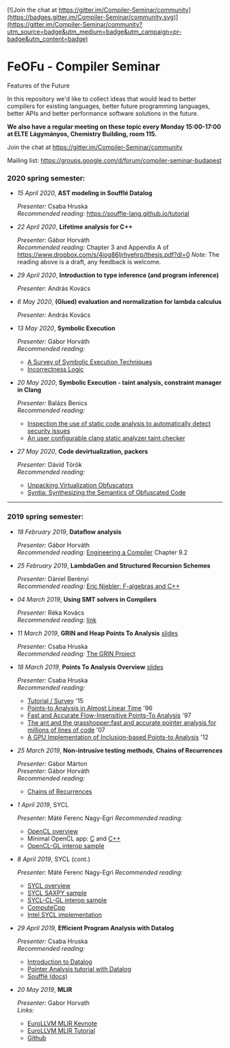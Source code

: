 [![Join the chat at https://gitter.im/Compiler-Seminar/community](https://badges.gitter.im/Compiler-Seminar/community.svg)](https://gitter.im/Compiler-Seminar/community?utm_source=badge&utm_medium=badge&utm_campaign=pr-badge&utm_content=badge)

# FeOFu - Compiler Seminar
Features of the Future

In this repository we'd like to collect ideas that would lead to better compilers for existing languages, better future programming languages, better APIs and better performance software solutions in the future.

**We also have a regular meeting on these topic every Monday 15:00-17:00 at ELTE Lágymányos, Chemistry Building, room 115.**

Join the chat at https://gitter.im/Compiler-Seminar/community

Mailing list: https://groups.google.com/d/forum/compiler-seminar-budapest


### 2020 spring semester:

- *15 April 2020*, **AST modeling in Soufflé Datalog**

  *Presenter:* Csaba Hruska  
  *Recommended reading:* https://souffle-lang.github.io/tutorial

- *22 April 2020*, **Lifetime analysis for C++**

  *Presenter:* Gábor Horváth  
  *Recommended reading:* Chapter 3 and Appendix A of https://www.dropbox.com/s/4iog86ljrhyehrp/thesis.pdf?dl=0 
  *Note:* The reading above is a draft, any feedback is welcome.
  
- *29 April 2020*, **Introduction to type inference (and program inference)**

  *Presenter:* András Kovács
  
- *6 May 2020*, **(Glued) evaluation and normalization for lambda calculus**

  *Presenter:* András Kovács
  
- *13 May 2020*, **Symbolic Execution**

  *Presenter:* Gábor Horváth  
  *Recommended reading:*
   - [A Survey of Symbolic Execution Techniques](https://arxiv.org/pdf/1610.00502.pdf)
   - [Incorrectness Logic](https://research.fb.com/publications/incorrectness-logic/)

- *20 May 2020*, **Symbolic Execution - taint analysis, constraint manager in Clang**

  *Presenter:* Balázs Benics  
  *Recommended reading:*
  - [Inspection the use of static code analysis to automatically detect security issues](https://edit.elte.hu/xmlui/bitstream/handle/10831/46472/szakdolgozat.pdf)
  - [An user configurable clang static analyzer taint checker](https://www.researchgate.net/publication/312938554_An_user_configurable_clang_static_analyzer_taint_checker)

- *27 May 2020*, **Code devirtualization, packers**

  *Presenter:* Dávid Török  
  *Recommended reading:*
   - [Unpacking Virtualization Obfuscators](https://www.usenix.org/legacy/event/woot09/tech/full_papers/rolles.pdf)
   - [Syntia: Synthesizing the Semantics  of Obfuscated Code](https://www.usenix.org/system/files/conference/usenixsecurity17/sec17-blazytko.pdf)

<hr>

### 2019 spring semester:


- *18 February 2019*, **Dataflow analysis**

  *Presenter:* Gábor Horváth  
  *Recommended reading:* [Engineering a Compiler](https://www.amazon.com/Engineering-Compiler-Keith-Cooper/dp/012088478X) Chapter 9.2

- *25 February 2019*, **LambdaGen and Structured Recursion Schemes**

  *Presenter:* Dániel Berényi  
  *Recommended reading:* [Eric Niebler: F-algebras and C++](http://ericniebler.com/2013/07/16/f-algebras-and-c/)

- *04 March 2019*, **Using SMT solvers in Compilers**

  *Presenter:* Réka Kovács  
  *Recommended reading:* [link](https://docs.google.com/document/d/1E1ebMVt--vRLUhlbhjoAtceZn7PbHW31yCv_g3Cvovs)

- *11 March 2019*, **GRIN and Heap Points To Analysis** [slides](https://docs.google.com/presentation/d/1QsZ3Kyy3XIco-qba1biRmzuMzz8o2uCBqA9DMtnqP2c/edit?usp=sharing)

  *Presenter:* Csaba Hruska  
  *Recommended reading:*  <a href="http://nbviewer.jupyter.org/github/grin-tech/grin/blob/master/papers/The GRIN Project.pdf">The GRIN Project</a>  

- *18 March 2019*, **Points To Analysis Overview** [slides](http://web.cs.iastate.edu/~weile/cs513x/2.PointerAnalysis.pdf)

  *Presenter:* Csaba Hruska  
  *Recommended reading:*
    - [Tutorial / Survey](https://yanniss.github.io/points-to-tutorial15.pdf) '15
    - [Points-to Analysis in Almost Linear Time](https://www.cs.cornell.edu/courses/cs711/2005fa/papers/steensgaard-popl96.pdf) '96
    - [Fast and Accurate Flow-Insensitive Points-To Analysis](http://www.cs.utexas.edu/users/pingali/CS380C/2007fa/papers/popl97.pdf) '97
    - [The ant and the grasshopper:fast and accurate pointer analysis for millions of lines of code](https://www.cs.utexas.edu/~lin/papers/pldi07.pdf) '07
    - [A GPU Implementation of Inclusion-based Points-to Analysis](https://userweb.cs.txstate.edu/~mb92/papers/ppopp12.pdf) '12

- *25 March 2019*, **Non-intrusive testing methods**, **Chains of Recurrences**

  *Presenter:* Gábor Márton  
  *Presenter:* Gábor Horváth  
  *Recommended reading:*
    - [Chains of Recurrences](http://gsd.web.elte.hu/lectures/bolyai/2018/ChainofRecurrences/10.1.1.43.8188.pdf)
  

- *1 April 2019*, SYCL

  *Presenter:* Máté Ferenc Nagy-Egri
  *Recommended reading:*
    - [OpenCL overview](https://www.khronos.org/opencl/)
    - Minimal OpenCL app: [C](https://github.com/Wigner-GPU-Lab/Teaching/tree/master/GPGPU1/OpenCL/OpenCL-C-API) and [C++](https://github.com/Wigner-GPU-Lab/Teaching/tree/master/GPGPU1/OpenCL/OpenCL-C%2B%2B-API)
    - [OpenCL-GL interop sample](https://github.com/Wigner-GPU-Lab/Teaching/tree/master/GPGPU1/OpenCL-GL/Qt/NBody)

- *8 April 2019*, SYCL (cont.)

  *Presenter:* Máté Ferenc Nagy-Egri
  *Recommended reading:*
    - [SYCL overview](https://www.khronos.org/sycl/)
    - [SYCL SAXPY sample](https://github.com/MathiasMagnus/Test-Applications/tree/master/SYCL-SAXPY)
    - [SYCL-CL-GL interop sample](https://github.com/Wigner-GPU-Lab/Teaching/tree/master/GPGPU1/SYCL-GL/Qt/NBody)
    - [ComputeCpp](https://www.codeplay.com/products/computesuite/computecpp)
    - [Intel SYCL implementation](https://github.com/intel/llvm/)

- *29 April 2019*, **Efficient Program Analysis with Datalog**

  *Presenter:* Csaba Hruska  
  *Recommended reading:*
    - [Introduction to Datalog](http://pages.cs.wisc.edu/~paris/cs784-s17/lectures/lecture7.pdf)
    - [Pointer Analysis tutorial with Datalog](https://yanniss.github.io/points-to-tutorial15.pdf)
    - [Soufflé (docs)](https://souffle-lang.github.io/docs/home)
    
 
- *20 May 2019*, **MLIR**

  *Presenter:* Gabor Horvath  
  *Links:*
    - [EuroLLVM MLIR Keynote](https://llvm.org/devmtg/2019-04/talks.html#Keynote_1)
    - [EuroLLVM MLIR Tutorial](https://llvm.org/devmtg/2019-04/talks.html#Tutorial_1)
    - [Github](https://github.com/tensorflow/mlir)
